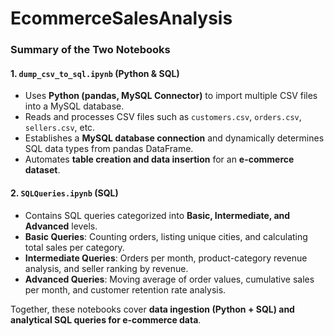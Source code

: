 # EcommerceSalesAnalysis

### Summary of the Two Notebooks

#### **1. `dump_csv_to_sql.ipynb` (Python & SQL)**
- Uses **Python (pandas, MySQL Connector)** to import multiple CSV files into a MySQL database.
- Reads and processes CSV files such as `customers.csv`, `orders.csv`, `sellers.csv`, etc.
- Establishes a **MySQL database connection** and dynamically determines SQL data types from pandas DataFrame.
- Automates **table creation and data insertion** for an **e-commerce dataset**.

#### **2. `SQLQueries.ipynb` (SQL)**
- Contains SQL queries categorized into **Basic, Intermediate, and Advanced** levels.
- **Basic Queries**: Counting orders, listing unique cities, and calculating total sales per category.
- **Intermediate Queries**: Orders per month, product-category revenue analysis, and seller ranking by revenue.
- **Advanced Queries**: Moving average of order values, cumulative sales per month, and customer retention rate analysis.

Together, these notebooks cover **data ingestion (Python + SQL) and analytical SQL queries for e-commerce data**.
